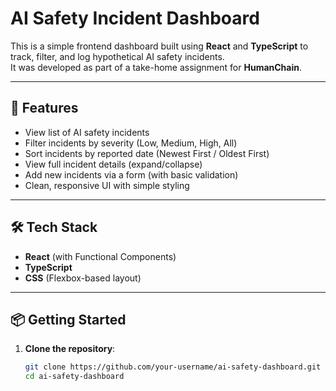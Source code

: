 # AI Safety Incident Dashboard

This is a simple frontend dashboard built using **React** and **TypeScript** to track, filter, and log hypothetical AI safety incidents.  
It was developed as part of a take-home assignment for **HumanChain**.

---

## 🚀 Features

- View list of AI safety incidents
- Filter incidents by severity (Low, Medium, High, All)
- Sort incidents by reported date (Newest First / Oldest First)
- View full incident details (expand/collapse)
- Add new incidents via a form (with basic validation)
- Clean, responsive UI with simple styling

---

## 🛠️ Tech Stack

- **React** (with Functional Components)
- **TypeScript**
- **CSS** (Flexbox-based layout)

---

## 📦 Getting Started

1. **Clone the repository**:
   ```bash
   git clone https://github.com/your-username/ai-safety-dashboard.git
   cd ai-safety-dashboard
   ```
